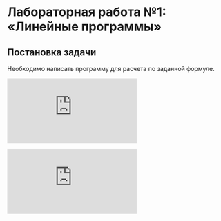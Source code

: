 # Лабораторная работа №1: «Линейные программы»

## Постановка задачи 
Необходимо написать программу для расчета по заданной формуле.

![z_1=\frac{1+\sin^4(-a)-\cos^4(-a)}{\cos^2(a)}}](https://latex.codecogs.com/png.latex?%5Cdpi%7B150%7D%20%5Cbg_white%20z_1%3D%5Cfrac%7B1%2B%5Csin%5E4%28-a%29-%5Ccos%5E4%28-a%29%7D%7B%5Ccos%5E2%28a%29%7D)

![z_2=2\tan^2(a)](https://latex.codecogs.com/png.latex?%5Cdpi%7B150%7D%20%5Cbg_white%20z_2%3D2%5Ctan%5E2%28a%29)
